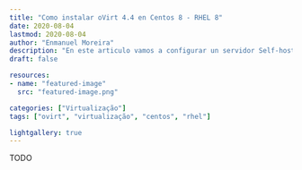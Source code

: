 ```yaml
---
title: "Como instalar oVirt 4.4 en Centos 8 - RHEL 8"
date: 2020-08-04
lastmod: 2020-08-04
author: "Enmanuel Moreira"
description: "En este articulo vamos a configurar un servidor Self-hosted (standalone) de oVirt en CentOS - RHEL 8"
draft: false

resources:
- name: "featured-image"
  src: "featured-image.png"

categories: ["Virtualização"]
tags: ["ovirt", "virtualização", "centos", "rhel"]

lightgallery: true
---
```


TODO
